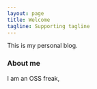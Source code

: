 ```yaml
---
layout: page
title: Welcome
tagline: Supporting tagline
---
```


This is my personal blog.

### About me

I am an OSS freak,


